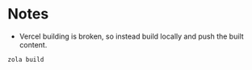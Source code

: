 # Notes
- Vercel building is broken, so instead build locally and push the built content.

```
zola build
```